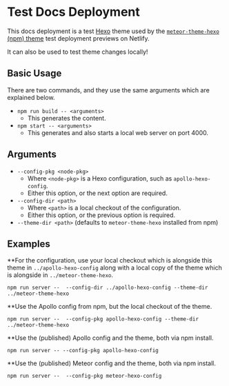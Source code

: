 # Test Docs Deployment

This docs deployment is a test [Hexo](https://github.com/hexojs/hexo) theme used by the [`meteor-theme-hexo` (npm) theme](https://github.com/meteor/meteor-theme-hexo) test deployment previews on Netlify.

It can also be used to test theme changes locally!

## Basic Usage

There are two commands, and they use the same arguments which are explained below.

* `npm run build -- <arguments>`
  * This generates the content.
* `npm start -- <arguments>`
  * This generates and also starts a local web server on port 4000.

## Arguments

* `--config-pkg <node-pkg>`
  * Where `<node-pkg>` is a Hexo configuration, such as `apollo-hexo-config`.
  * Either this option, or the next option are required.
* `--config-dir <path>`
  * Where `<path>` is a local checkout of the configuration.
  * Either this option, or the previous option is required.
* `--theme-dir <path>` (defaults to `meteor-theme-hexo` installed from npm)

## Examples

**For the configuration, use your local checkout which is alongside this theme in `../apollo-hexo-config` along with a local copy of the theme which is alongside in `../meteor-theme-hexo`.
```
npm run server --  --config-dir ../apollo-hexo-config --theme-dir ../meteor-theme-hexo
```

**Use the Apollo config from npm, but the local checkout of the theme.
```
npm run server --  --config-pkg apollo-hexo-config --theme-dir ../meteor-theme-hexo
```

**Use the (published) Apollo config and the theme, both via npm install.
```
npm run server -- --config-pkg apollo-hexo-config
```

**Use the (published) Meteor config and the theme, both via npm install.
```
npm run server --  --config-pkg meteor-hexo-config
```
